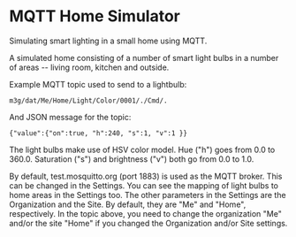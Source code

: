 # MQTT Home Simulator

Simulating smart lighting in a small home using MQTT.

A simulated home consisting of a number of smart light bulbs in a number
of areas -- living room, kitchen and outside.

Example MQTT topic used to send to a lightbulb:
~~~~~~~~~~~~~~~~~~~~~~~~~~~~~~~~~~~~~~~~~~~~~~~
m3g/dat/Me/Home/Light/Color/0001/./Cmd/.
~~~~~~~~~~~~~~~~~~~~~~~~~~~~~~~~~~~~~~~~~~~~~~~

And JSON message for the topic:
~~~~~~~~~~~~~~~~~~~~~~~~~~~~~~~~~~~~~~~~~~~~~~~
{"value":{"on":true, "h":240, "s":1, "v":1 }}
~~~~~~~~~~~~~~~~~~~~~~~~~~~~~~~~~~~~~~~~~~~~~~~

The light bulbs make use of HSV color model. Hue ("h") goes from 0.0 to 360.0.
Saturation ("s") and brightness ("v") both go from 0.0 to 1.0.

By default, test.mosquitto.org (port 1883) is used as the MQTT broker. This
can be changed in the Settings. You can see the mapping of light bulbs to
home areas in the Settings too. The other parameters in the Settings are the
Organization and the Site. By default, they are "Me" and "Home",
respectively. In the topic above, you need to change the organization "Me"
and/or the site "Home" if you changed the Organization and/or Site
settings.
